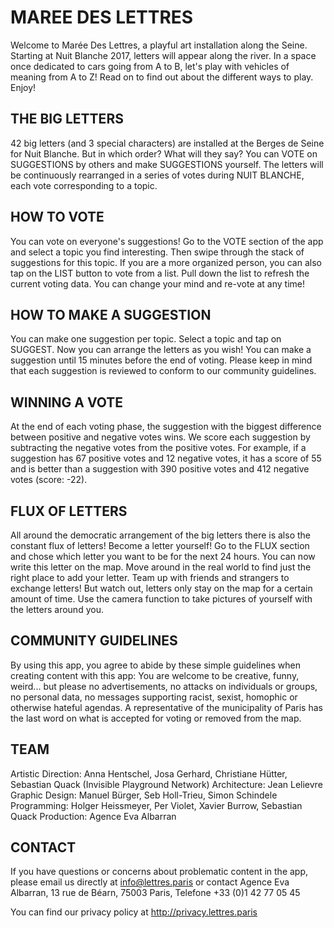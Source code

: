 # MAREE DES LETTRES

Welcome to Marée Des Lettres, a playful art installation along the Seine. Starting at Nuit Blanche 2017, letters will appear along the river. In a space once dedicated to cars going from A to B, let's play with vehicles of meaning from A to Z! Read on to find out about the different ways to play. Enjoy!

## THE BIG LETTERS

42 big letters (and 3 special characters) are installed at the Berges de Seine for Nuit Blanche. But in which order? What will they say? You can VOTE on SUGGESTIONS by others and make SUGGESTIONS yourself. The letters will be continuously rearranged in a series of votes during NUIT BLANCHE, each vote corresponding to a topic.

## HOW TO VOTE 

You can vote on everyone's suggestions! Go to the VOTE section of the app and select a topic you find interesting. Then swipe through the stack of suggestions for this topic. If you are a more organized person, you can also tap on the LIST button to vote from a list. Pull down the list to refresh the current voting data. You can change your mind and re-vote at any time!

## HOW TO MAKE A SUGGESTION

You can make one suggestion per topic. Select a topic and tap on SUGGEST. Now you can arrange the letters as you wish! You can make a suggestion until 15 minutes before the end of voting. Please keep in mind that each suggestion is reviewed to conform to our community guidelines.

## WINNING A VOTE

At the end of each voting phase, the suggestion with the biggest difference between positive and negative votes wins. We score each suggestion by subtracting the negative votes from the positive votes. For example, if a suggestion has 67 positive votes and 12 negative votes, it has a score of 55 and is better than a suggestion with 390 positive votes and 412 negative votes (score: -22).

## FLUX OF LETTERS

All around the democratic arrangement of the big letters there is also the constant flux of letters! Become a letter yourself! Go to the FLUX section and chose which letter you want to be for the next 24 hours. You can now write this letter on the map. Move around in the real world to find just the right place to add your letter. Team up with friends and strangers to exchange letters! But watch out, letters only stay on the map for a certain amount of time. Use the camera function to take pictures of yourself with the letters around you.

## COMMUNITY GUIDELINES

By using this app, you agree to abide by these simple guidelines when creating content with this app: You are welcome to be creative, funny, weird... but please no advertisements, no attacks on individuals or groups, no personal data, no messages supporting racist, sexist, homophic or otherwise hateful agendas. A representative of the municipality of Paris has the last word on what is accepted for voting or removed from the map.

## TEAM

Artistic Direction: Anna Hentschel, Josa Gerhard, Christiane Hütter, Sebastian Quack (Invisible Playground Network)
Architecture: Jean Lelievre
Graphic Design: Manuel Bürger, Seb Holl-Trieu, Simon Schindele
Programming: Holger Heissmeyer, Per Violet, Xavier Burrow, Sebastian Quack
Production: Agence Eva Albarran

## CONTACT

If you have questions or concerns about problematic content in the app, please email us directly at info@lettres.paris or contact Agence Eva Albarran, 13 rue de Béarn, 75003 Paris, Telefone +33 (0)1 42 77 05 45

You can find our privacy policy at http://privacy.lettres.paris
